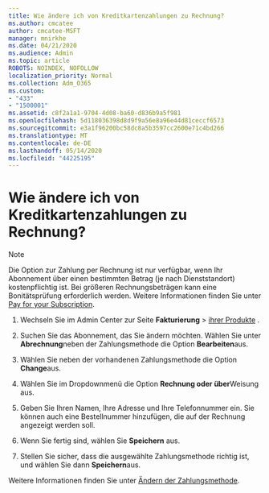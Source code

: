 ```yaml
---
title: Wie ändere ich von Kreditkartenzahlungen zu Rechnung?
ms.author: cmcatee
author: cmcatee-MSFT
manager: mnirkhe
ms.date: 04/21/2020
ms.audience: Admin
ms.topic: article
ROBOTS: NOINDEX, NOFOLLOW
localization_priority: Normal
ms.collection: Adm_O365
ms.custom:
- "433"
- "1500001"
ms.assetid: c8f2a1a1-9704-4d08-ba60-d836b9a5f981
ms.openlocfilehash: 5d118036398d8d9f9a56e8a96e44d81ceccf6573
ms.sourcegitcommit: e3a1f96200bc58dc8a5b3597cc2600e71c4bd266
ms.translationtype: MT
ms.contentlocale: de-DE
ms.lasthandoff: 05/14/2020
ms.locfileid: "44225195"
---
```

# <a name="how-do-i-change-from-credit-card-payments-to-invoice"></a>Wie ändere ich von Kreditkartenzahlungen zu Rechnung?

> [!NOTE]
> Die Option zur Zahlung per Rechnung ist nur verfügbar, wenn Ihr Abonnement über einen bestimmten Betrag (je nach Dienststandort) kostenpflichtig ist. Bei größeren Rechnungsbeträgen kann eine Bonitätsprüfung erforderlich werden. Weitere Informationen finden Sie unter [Pay for your Subscription](https://docs.microsoft.com/office365/admin/subscriptions-and-billing/pay-for-your-subscription).

1. Wechseln Sie im Admin Center zur Seite **Fakturierung**  >  [ihrer Produkte](https://go.microsoft.com/fwlink/p/?linkid=842054) .

2. Suchen Sie das Abonnement, das Sie ändern möchten. Wählen Sie unter **Abrechnung**neben der Zahlungsmethode die Option **Bearbeiten**aus.

3. Wählen Sie neben der vorhandenen Zahlungsmethode die Option **Change**aus.

4. Wählen Sie im Dropdownmenü die Option **Rechnung oder über**Weisung aus.

5. Geben Sie Ihren Namen, Ihre Adresse und Ihre Telefonnummer ein. Sie können auch eine Bestellnummer hinzufügen, die auf der Rechnung angezeigt werden soll.

6. Wenn Sie fertig sind, wählen Sie **Speichern** aus.

7. Stellen Sie sicher, dass die ausgewählte Zahlungsmethode richtig ist, und wählen Sie dann **Speichern**aus.

Weitere Informationen finden Sie unter [Ändern der Zahlungsmethode](https://docs.microsoft.com/microsoft-365/commerce/billing-and-payments/change-payment-method).